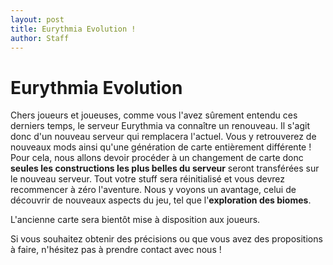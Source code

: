 ```yaml
---
layout: post
title: Eurythmia Evolution !
author: Staff
---
```


# Eurythmia Evolution

Chers joueurs et joueuses, comme vous l'avez sûrement entendu ces derniers temps, le serveur Eurythmia va connaître un renouveau.
Il s'agit donc d'un nouveau serveur qui remplacera l'actuel.
Vous y retrouverez de nouveaux mods ainsi qu'une génération de carte entièrement différente !
Pour cela, nous allons devoir procéder à un changement de carte donc **seules les constructions les plus belles du serveur** seront transférées sur le nouveau serveur.
Tout votre stuff sera réinitialisé et vous devrez recommencer à zéro l'aventure. Nous y voyons un avantage, celui de découvrir de nouveaux aspects du jeu, tel que l'**exploration des biomes**.

L'ancienne carte sera bientôt mise à disposition aux joueurs.

Si vous souhaitez obtenir des précisions ou que vous avez des propositions à faire, n'hésitez pas à prendre contact avec nous !